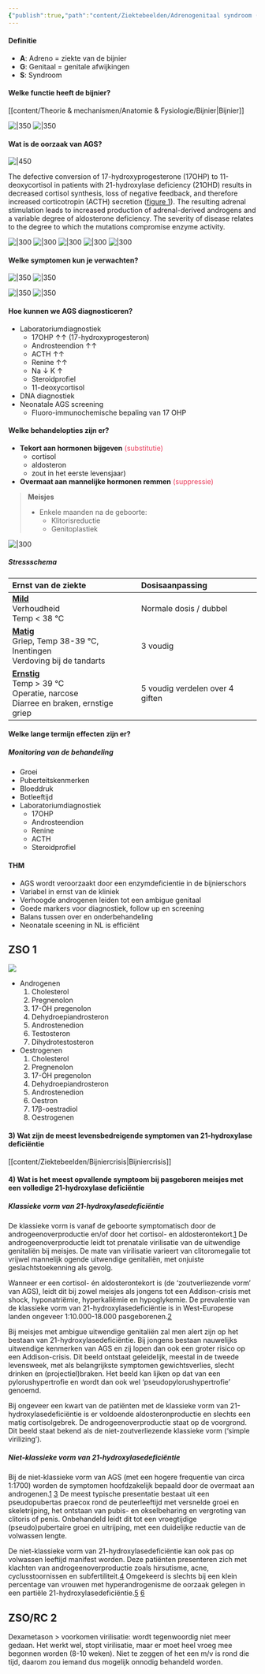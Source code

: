 ```yaml
---
{"publish":true,"path":"content/Ziektebeelden/Adrenogenitaal syndroom (AGS).md","permalink":"/content/ziektebeelden/adrenogenitaal-syndroom-ags/","title":"Adrenogenitaal syndroom (AGS)","tags":["Interne_geneeskunde/Endocrinologie"]}
---
```



#### Definitie
- **A**: Adreno = ziekte van de bijnier 
- **G**: Genitaal = genitale afwijkingen 
- **S**: Syndroom
#### Welke functie heeft de bijnier?
[[content/Theorie & mechanismen/Anatomie & Fysiologie/Bijnier\|Bijnier]]

![|350](https://i.imgur.com/HC342KD.png)
![|350](https://i.imgur.com/GlKCtCa.png)


#### Wat is de oorzaak van AGS?
![|450](https://i.imgur.com/gla5f0Q.png)

The defective conversion of 17-hydroxyprogesterone (17OHP) to 11-deoxycortisol in patients with 21-hydroxylase deficiency (21OHD) results in decreased cortisol synthesis, loss of negative feedback, and therefore increased corticotropin (ACTH) secretion ([figure 1](https://www-uptodate-com.ru.idm.oclc.org/contents/image?imageKey=ENDO%2F81907&topicKey=ENDO%2F145&search=adrenogenitaal+syndroom&rank=1%7E129&source=see_link)). The resulting adrenal stimulation leads to increased production of adrenal-derived androgens and a variable degree of aldosterone deficiency. The severity of disease relates to the degree to which the mutations compromise enzyme activity.


![|300](https://i.imgur.com/wsCFJJB.png)
![|300](https://i.imgur.com/Qpp2oLc.png)
![|300](https://i.imgur.com/gzfbkMa.png)
![|300](https://i.imgur.com/yrvHsYU.png)
![|300](https://i.imgur.com/KuI359t.png)

#### Welke symptomen kun je verwachten?
![|350](https://i.imgur.com/ZJtZXJ4.png)
![|350](https://i.imgur.com/DnTvl7O.png)

![|350](https://i.imgur.com/cLVbN41.png)
![|350](https://i.imgur.com/defq2hN.png)

#### Hoe kunnen we AGS diagnosticeren?
- Laboratoriumdiagnostiek
	- 17OHP ↑↑ (17-hydroxyprogesteron)
	- Androsteendion ↑↑
	- ACTH ↑↑
	- Renine ↑↑ 
	- Na ↓ K ↑
	- Steroidprofiel
	- 11-deoxycortisol
- DNA diagnostiek
- Neonatale AGS screening
	- Fluoro-immunochemische bepaling van 17 OHP


#### Welke behandelopties zijn er?
- **Tekort aan hormonen bijgeven** <span style='color:#eb3b5a'>(substitutie)</span>
	- cortisol
	- aldosteron
	- zout in het eerste levensjaar)
- **Overmaat aan mannelijke hormonen remmen** <span style='color:#eb3b5a'>(suppressie)</span>


> **Meisjes**
> - Enkele maanden na de geboorte: 
>	- Klitorisreductie 
>	- Genitoplastiek

![|300](https://i.imgur.com/Rhumt46.png)

##### Stressschema
| Ernst van de ziekte     | Dosisaanpassing     |
|:-----|:-----|
| <u>**Mild**</u>  </br> Verhoudheid </br> Temp < 38 °C   |  Normale dosis / dubbel    |
| <u>**Matig**</u>  </br> Griep, Temp 38-39 °C, Inentingen </br> Verdoving bij de tandarts   | 3 voudig     |
| <u>**Ernstig**</u> </br> Temp > 39 °C  </br> Operatie, narcose </br> Diarree en braken, ernstige griep  |  5 voudig verdelen over 4 giften    |

#### Welke lange termijn effecten zijn er?
##### Monitoring van de behandeling
 - Groei
 - Puberteitskenmerken
 - Bloeddruk
 - Botleeftijd
 - Laboratoriumdiagnostiek
	 - 17OHP
	 - Androsteendion
	 - Renine
	 - ACTH
	 - Steroidprofiel

#### THM
 - AGS wordt veroorzaakt door een enzymdeficientie in de bijnierschors
 - Variabel in ernst van de kliniek
 - Verhoogde androgenen leiden tot een ambigue genitaal
 - Goede markers voor diagnostiek, follow up en screening
 - Balans tussen over en onderbehandeling
 - Neonatale sceening in NL is efficiënt

## ZSO 1

![](https://i.imgur.com/bs2F5UT.png)

- Androgenen
	1. Cholesterol
	2. Pregnenolon
	3. 17-OH pregenolon
	4. Dehydroepiandrosteron
	5. Androstenedion
	6. Testosteron
	7. Dihydrotestosteron
- Oestrogenen
	1. Cholesterol
	2. Pregnenolon
	3. 17-OH pregenolon
	4. Dehydroepiandrosteron
	5. Androstenedion
	6. Oestron
	7. 17β-oestradiol
	8. Oestrogenen

#### 3)	Wat zijn de meest levensbedreigende symptomen van 21-hydroxylase deficiëntie
[[content/Ziektebeelden/Bijniercrisis\|Bijniercrisis]]


#### 4)	Wat is het meest opvallende symptoom bij pasgeboren meisjes met een volledige 21-hydroxylase deficiëntie
##### Klassieke vorm van 21-hydroxylasedeficiëntie

De klassieke vorm is vanaf de geboorte symptomatisch door de androgeenoverproductie en/of door het cortisol- en aldosterontekort.[1](https://www.ntvg.nl/artikelen/het-adrenogenitaal-syndroom-klinische-aspecten-en-neonatale-screening#LIT1 "Ga naar literatuurverwijzing 'LIT1'") De androgeenoverproductie leidt tot prenatale virilisatie van de uitwendige genitaliën bij meisjes. De mate van virilisatie varieert van clitoromegalie tot vrijwel mannelijk ogende uitwendige genitaliën, met onjuiste geslachtstoekenning als gevolg.

Wanneer er een cortisol- én aldosterontekort is (de ‘zoutverliezende vorm’ van AGS), leidt dit bij zowel meisjes als jongens tot een Addison-crisis met shock, hyponatriëmie, hyperkaliëmie en hypoglykemie. De prevalentie van de klassieke vorm van 21-hydroxylasedeficiëntie is in West-Europese landen ongeveer 1:10.000-18.000 pasgeborenen.[2](https://www.ntvg.nl/artikelen/het-adrenogenitaal-syndroom-klinische-aspecten-en-neonatale-screening#LIT2 "Ga naar literatuurverwijzing 'LIT2'")

Bij meisjes met ambigue uitwendige genitaliën zal men alert zijn op het bestaan van 21-hydroxylasedeficiëntie. Bij jongens bestaan nauwelijks uitwendige kenmerken van AGS en zij lopen dan ook een groter risico op een Addison-crisis. Dit beeld ontstaat geleidelijk, meestal in de tweede levensweek, met als belangrijkste symptomen gewichtsverlies, slecht drinken en (projectiel)braken. Het beeld kan lijken op dat van een pylorushypertrofie en wordt dan ook wel ‘pseudopylorushypertrofie’ genoemd.

Bij ongeveer een kwart van de patiënten met de klassieke vorm van 21-hydroxylasedeficiëntie is er voldoende aldosteronproductie en slechts een matig cortisolgebrek. De androgeenoverproductie staat op de voorgrond. Dit beeld staat bekend als de niet-zoutverliezende klassieke vorm (‘simple virilizing’).

##### Niet-klassieke vorm van 21-hydroxylasedeficiëntie

Bij de niet-klassieke vorm van AGS (met een hogere frequentie van circa 1:1700) worden de symptomen hoofdzakelijk bepaald door de overmaat aan androgenen.[1](https://www.ntvg.nl/artikelen/het-adrenogenitaal-syndroom-klinische-aspecten-en-neonatale-screening#LIT1 "Ga naar literatuurverwijzing 'LIT1'") [3](https://www.ntvg.nl/artikelen/het-adrenogenitaal-syndroom-klinische-aspecten-en-neonatale-screening#LIT3 "Ga naar literatuurverwijzing 'LIT3'") De meest typische presentatie bestaat uit een pseudopubertas praecox rond de peuterleeftijd met versnelde groei en skeletrijping, het ontstaan van pubis- en okselbeharing en vergroting van clitoris of penis. Onbehandeld leidt dit tot een vroegtijdige (pseudo)pubertaire groei en uitrijping, met een duidelijke reductie van de volwassen lengte.

De niet-klassieke vorm van 21-hydroxylasedeficiëntie kan ook pas op volwassen leeftijd manifest worden. Deze patiënten presenteren zich met klachten van androgeenoverproductie zoals hirsutisme, acne, cyclusstoornissen en subfertiliteit.[4](https://www.ntvg.nl/artikelen/het-adrenogenitaal-syndroom-klinische-aspecten-en-neonatale-screening#LIT4 "Ga naar literatuurverwijzing 'LIT4'") Omgekeerd is slechts bij een klein percentage van vrouwen met hyperandrogenisme de oorzaak gelegen in een partiële 21-hydroxylasedeficiëntie.[5](https://www.ntvg.nl/artikelen/het-adrenogenitaal-syndroom-klinische-aspecten-en-neonatale-screening#LIT5 "Ga naar literatuurverwijzing 'LIT5'") [6](https://www.ntvg.nl/artikelen/het-adrenogenitaal-syndroom-klinische-aspecten-en-neonatale-screening#LIT6 "Ga naar literatuurverwijzing 'LIT6'")

## ZSO/RC 2
Dexametason > voorkomen virilisatie: wordt tegenwoordig niet meer gedaan. Het werkt wel, stopt virilisatie, maar er moet heel vroeg mee begonnen worden (8-10 weken). Niet te zeggen of het een m/v is rond die tijd, daarom zou iemand dus mogelijk onnodig behandeld worden. 


